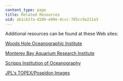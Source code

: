 ```yaml
---
content_type: page
title: Related Resources
uid: ab1cb17a-d206-e89e-4ccc-785cc9a211a3
---
```


Additional resources can be found at these Web sites:

[Woods Hole Oceanographic Institute](http://www.whoi.edu/)

[Monterey Bay Aquarium Research Institute](http://www.mbari.org/)

[Scripps Institution of Oceanography](http://sio.ucsd.edu/)

[JPL's TOPEX/Poseidon Images](http://topex-www.jpl.nasa.gov/)